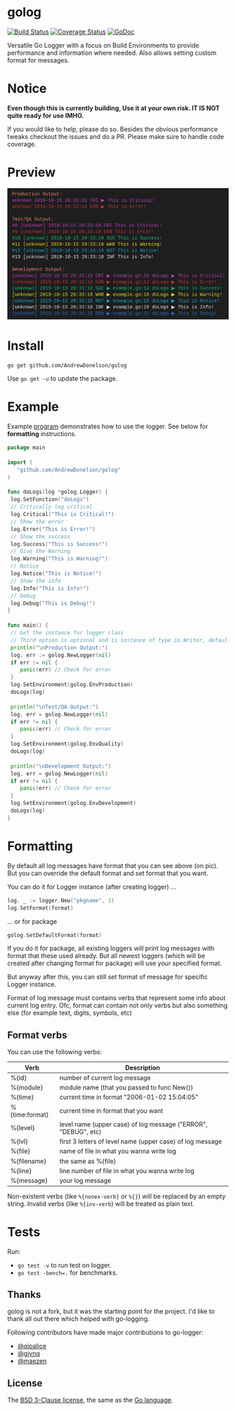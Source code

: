 
# golog

[![Build Status](https://travis-ci.org/AndrewDonelson/golog.svg?branch=master)](https://travis-ci.org/AndrewDonelson/golog)
[![Coverage Status](https://coveralls.io/repos/github/AndrewDonelson/golog/badge.svg)](https://coveralls.io/github/AndrewDonelson/golog)
[![GoDoc](https://godoc.org/github.com/AndrewDonelson/golog?status.svg)](http://godoc.org/github.com/AndrewDonelson/golog)

Versatile Go Logger with a focus on Build Environments to provide performance and information where needed. Also allows setting custom format for messages.

# Notice

**Even though this is currently building, Use it at your own risk. IT IS NOT quite ready for use IMHO.**

If you would like to help, please do so. Besides the obvious performance tweaks checkout the issues and do a PR. Please make sure to handle code coverage.

# Preview

[![Example Output](example/example.png)](example/example.go)

# Install

`go get github.com/AndrewDonelson/golog`

Use `go get -u` to update the package.

# Example

Example [program](example/example.go) demonstrates how to use the logger. See below for __formatting__ instructions.

```go
package main

import (
   "github.com/AndrewDonelson/golog"
)

func doLogs(log *golog.Logger) {
 log.SetFunction("doLogs")
 // Critically log critical
 log.Critical("This is Critical!")
 // Show the error
 log.Error("This is Error!")
 // Show the success
 log.Success("This is Success!")
 // Give the Warning
 log.Warning("This is Warning!")
 // Notice
 log.Notice("This is Notice!")
 // Show the info
 log.Info("This is Info!")
 // Debug
 log.Debug("This is Debug!")
}

func main() {
 // Get the instance for logger class
 // Third option is optional and is instance of type io.Writer, defaults to os.Stderr
 println("\nProduction Output:")
 log, err := golog.NewLogger(nil)
 if err != nil {
    panic(err) // Check for error
 }
 log.SetEnvironment(golog.EnvProduction)
 doLogs(log)

 println("\nTest/QA Output:")
 log, err = golog.NewLogger(nil)
 if err != nil {
    panic(err) // Check for error
 }
 log.SetEnvironment(golog.EnvQuality)
 doLogs(log)

 println("\nDevelopment Output:")
 log, err = golog.NewLogger(nil)
 if err != nil {
    panic(err) // Check for error
 }
 log.SetEnvironment(golog.EnvDevelopment)
 doLogs(log)
}
```

# Formatting

By default all log messages have format that you can see above (on pic).
But you can override the default format and set format that you want.

You can do it for Logger instance (after creating logger) ...

```go
log, _ := logger.New("pkgname", 1)
log.SetFormat(format)
```

... or for package

```go
golog.SetDefaultFormat(format)
```

If you do it for package, all existing loggers will print log messages with format that these used already.
But all newest loggers (which will be created after changing format for package) will use your specified format.

But anyway after this, you can still set format of message for specific Logger instance.

Format of log message must contains verbs that represent some info about current log entry.
Ofc, format can contain not only verbs but also something else (for example text, digits, symbols, etc)

## Format verbs

You can use the following verbs:

| Verb | Description |
| ----------- | ----------- |
| %{id} | number of current log message |
| %{module} | module name (that you passed to func New()) |
| %{time} | current time in format "2006-01-02 15:04:05" |
| %{time:format} | current time in format that you want |
| %{level} | level name (upper case) of log message ("ERROR", "DEBUG", etc) |
| %{lvl} | first 3 letters of level name (upper case) of log message |
| %{file} | name of file in what you wanna write log |
| %{filename} | the same as %{file} |
| %{line} | line number of file in what you wanna write log |
| %{message} | your log message |

Non-existent verbs (like ```%{nonex-verb}``` or ```%{}```) will be replaced by an empty string.
Invalid verbs (like ```%{inv-verb```) will be treated as plain text.

# Tests

Run:

- `go test -v` to run test on logger.
- `go test -bench=.` for benchmarks.

## Thanks

golog is not a fork, but it was the starting point for the project.
I'd like to thank all out there which helped with go-logging.

Following contributors have made major contributions to go-logger:

- [@qioalice](https://github.com/qioalice)
- [@gjvnq](https://github.com/gjvnq)
- [@maezen](https://github.com/maezen)

## License

The [BSD 3-Clause license](http://opensource.org/licenses/BSD-3-Clause), the same as the [Go language](http://golang.org/LICENSE).
